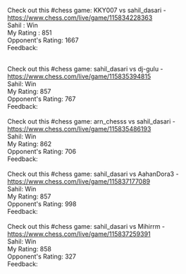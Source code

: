 Check out this #chess game: KKY007 vs sahil_dasari - https://www.chess.com/live/game/115834228363
<br/>
Sahil : Win
<br/>
My Rating : 851
<br/>
Opponent's Rating: 1667
<br/>
Feedback: 
<br/>
<br/>

Check out this #chess game: sahil_dasari vs dj-gulu - https://www.chess.com/live/game/115835394815 
<br/>
Sahil: Win
<br/>
My Rating: 857
<br/>
Opponent's Rating: 767
<br/>
Feedback:
<br/>
<br/>
Check out this #chess game: arn_chesss vs sahil_dasari - https://www.chess.com/live/game/115835486193 
<br/>
Sahil: Win
<br/>
My Rating: 862
<br/>
Opponent's Rating: 706
<br/>
Feedback:
<br/>
<br/>
Check out this #chess game: sahil_dasari vs AahanDora3 - https://www.chess.com/live/game/115837177089 
<br/>
Sahil: Win
<br/>
My Rating: 857
<br/>
Opponent's Rating: 998
<br/>
Feedback: 
<br/>
<br/>
Check out this #chess game: sahil_dasari vs Mihirrm - https://www.chess.com/live/game/115837259391 
<br/>
Sahil: Win
<br/>
My Rating: 858
<br/>
Opponent's Rating: 327
<br/>
Feedback:
